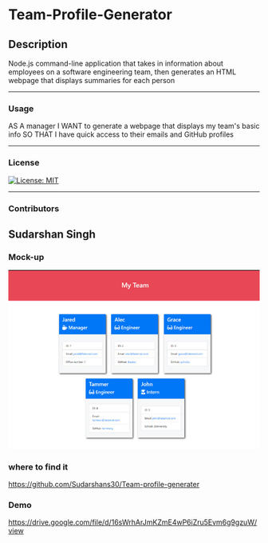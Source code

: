 # Team-Profile-Generator
    
## Description
Node.js command-line application that takes in information about employees on a software engineering team, then generates an HTML webpage that displays summaries for each person
    
---
  
    
### Usage
AS A manager
I WANT to generate a webpage that displays my team's basic info
SO THAT I have quick access to their emails and GitHub profiles
   
---
    
### License

  [![License: MIT](https://img.shields.io/badge/License-MIT-yellow.svg)](https://opensource.org/licenses/MIT) 


    
---

    
### Contributors
    
Sudarshan Singh  
---
### Mock-up
<p align="left">
    <img src="./Assets/Mock-up.png">
   
</p>
  
    
### where to find it 
https://github.com/Sudarshans30/Team-profile-generater    

 
 ### Demo

https://drive.google.com/file/d/16sWrhArJmKZmE4wP6iZru5Evm6g9gzuW/view   
